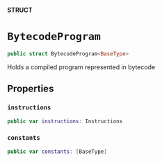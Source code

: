 **STRUCT**

# `BytecodeProgram`

```swift
public struct BytecodeProgram<BaseType>
```

Holds a compiled program represented in bytecode

## Properties
### `instructions`

```swift
public var instructions: Instructions
```

### `constants`

```swift
public var constants: [BaseType]
```

